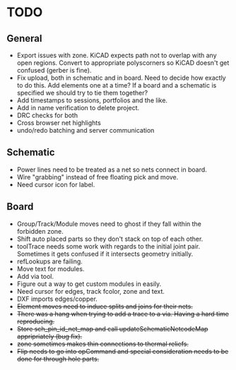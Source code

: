 
# TODO

## General

* Export issues with zone.  KiCAD expects path not to overlap with any open regions.  Convert
  to appropriate polyscorners so KiCAD doesn't get confused (gerber is fine).
* Fix upload, both in schematic and in board.  Need to decide how exactly to do this.  Add elements
  one at a time?  If a board and a schematic is specified we should try to tie them together?
* Add timestamps to sessions, portfolios and the like.
* Add in name verification to delete project.
* DRC checks for both
* Cross browser net highlights
* undo/redo batching and server communication

## Schematic

* Power lines need to be treated as a net so nets connect in board.
* Wire "grabbing" instead of free floating pick and move.
* Need cursor icon for label.

## Board

* Group/Track/Module moves need to ghost if they fall within the forbidden zone.
* Shift auto placed parts so they don't stack on top of each other.
* toolTrace needs some work with regards to the initial joint pair.  Sometimes it gets confused
  if it intersects geometry initially.
* refLookups are failing.
* Move text for modules.
* Add via tool.
* Figure out a way to get custom modules in easily.
* Need cursor for edges, track fcolor, zone and text.
* DXF imports edges/copper.
* ~~Element moves need to induce splits and joins for their nets.~~
* ~~There was a hang when trying to add a trace to a via.  Having a hard time reproducing.~~
* ~~Store sch_pin_id_net_map and call updateSchematicNetcodeMap appripriately (bug fix).~~
* ~~zone sometimes makes thin connections to thermal reliefs.~~
* ~~Flip needs to go into opCommand and special consideration needs to be 
  done for through hole parts.~~

